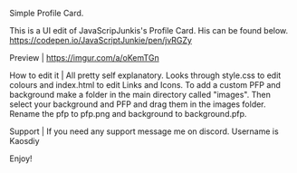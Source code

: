 Simple Profile Card.

This is a UI edit of JavaScripJunkis's Profile Card. His can be found below.
https://codepen.io/JavaScriptJunkie/pen/jvRGZy

Preview |
https://imgur.com/a/oKemTGn

How to edit it | 
All pretty self explanatory. Looks through style.css to edit colours and index.html to edit Links and Icons. To add a custom PFP and background make a folder in the main directory called "images". 
Then select your background and PFP and drag them in the images folder. Rename the pfp to pfp.png and background to background.pfp.

Support | 
If you need any support message me on discord. Username is Kaosdiy

Enjoy!
